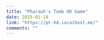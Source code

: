 ```yaml
---
title: "Pharaoh's Tomb HD Game"
date: 2025-01-19
link: "https://pt-hd.iocaihost.me/"
comments: ""
---
```


